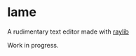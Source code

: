 # lame
A rudimentary text editor made with [raylib](https://github.com/raysan5/raylib)

Work in progress.

